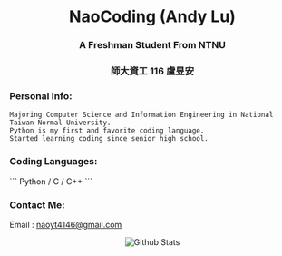 <h1 align="center">NaoCoding (Andy Lu)</h1>
<h3 align="center">A Freshman Student From NTNU</h3>
<h3 align="center">師大資工 116 盧昱安</h3>

<p align="center"> 

</p>


<h3 align="left">Personal Info:</h3>

```
Majoring Computer Science and Information Engineering in National Taiwan Normal University.
Python is my first and favorite coding language.
Started learning coding since senior high school.
```


<h3 align="left">Coding Languages:</h3>
```
Python / C / C++ 
```


<h3 align="left">Contact Me:</h3>

Email : naoyt4146@gmail.com

<p align="center">
        <img src="https://raw.githubusercontent.com/mayhemantt/mayhemantt/Update/svg/Bottom.svg" alt="Github Stats" />
</p>
